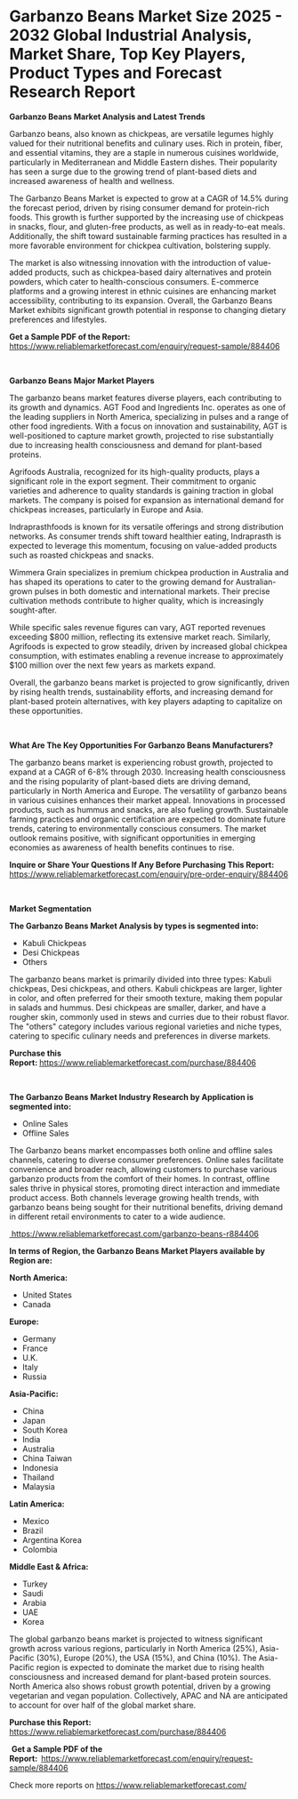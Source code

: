 <p><h1>Garbanzo Beans Market Size 2025 - 2032 Global Industrial Analysis, Market Share, Top Key Players, Product Types and Forecast Research Report</h1></p><p><strong>Garbanzo Beans Market Analysis and Latest Trends</strong></p>
<p><p>Garbanzo beans, also known as chickpeas, are versatile legumes highly valued for their nutritional benefits and culinary uses. Rich in protein, fiber, and essential vitamins, they are a staple in numerous cuisines worldwide, particularly in Mediterranean and Middle Eastern dishes. Their popularity has seen a surge due to the growing trend of plant-based diets and increased awareness of health and wellness.</p><p>The Garbanzo Beans Market is expected to grow at a CAGR of 14.5% during the forecast period, driven by rising consumer demand for protein-rich foods. This growth is further supported by the increasing use of chickpeas in snacks, flour, and gluten-free products, as well as in ready-to-eat meals. Additionally, the shift toward sustainable farming practices has resulted in a more favorable environment for chickpea cultivation, bolstering supply. </p><p>The market is also witnessing innovation with the introduction of value-added products, such as chickpea-based dairy alternatives and protein powders, which cater to health-conscious consumers. E-commerce platforms and a growing interest in ethnic cuisines are enhancing market accessibility, contributing to its expansion. Overall, the Garbanzo Beans Market exhibits significant growth potential in response to changing dietary preferences and lifestyles.</p></p>
<p><strong>Get a Sample PDF of the Report:&nbsp;</strong> <a href="https://www.reliablemarketforecast.com/enquiry/request-sample/884406?utm_campaign=2195&utm_medium=2&utm_source=Github&utm_content=ia&utm_term=15022025&utm_id=garbanzo-beans">https://www.reliablemarketforecast.com/enquiry/request-sample/884406</a></p>
<p>&nbsp;</p>
<p><strong>Garbanzo Beans Major Market Players</strong></p>
<p><p>The garbanzo beans market features diverse players, each contributing to its growth and dynamics. AGT Food and Ingredients Inc. operates as one of the leading suppliers in North America, specializing in pulses and a range of other food ingredients. With a focus on innovation and sustainability, AGT is well-positioned to capture market growth, projected to rise substantially due to increasing health consciousness and demand for plant-based proteins.</p><p>Agrifoods Australia, recognized for its high-quality products, plays a significant role in the export segment. Their commitment to organic varieties and adherence to quality standards is gaining traction in global markets. The company is poised for expansion as international demand for chickpeas increases, particularly in Europe and Asia.</p><p>Indraprasthfoods is known for its versatile offerings and strong distribution networks. As consumer trends shift toward healthier eating, Indraprasth is expected to leverage this momentum, focusing on value-added products such as roasted chickpeas and snacks.</p><p>Wimmera Grain specializes in premium chickpea production in Australia and has shaped its operations to cater to the growing demand for Australian-grown pulses in both domestic and international markets. Their precise cultivation methods contribute to higher quality, which is increasingly sought-after.</p><p>While specific sales revenue figures can vary, AGT reported revenues exceeding $800 million, reflecting its extensive market reach. Similarly, Agrifoods is expected to grow steadily, driven by increased global chickpea consumption, with estimates enabling a revenue increase to approximately $100 million over the next few years as markets expand. </p><p>Overall, the garbanzo beans market is projected to grow significantly, driven by rising health trends, sustainability efforts, and increasing demand for plant-based protein alternatives, with key players adapting to capitalize on these opportunities.</p></p>
<p>&nbsp;</p>
<p><strong>What Are The Key Opportunities For Garbanzo Beans Manufacturers?</strong></p>
<p><p>The garbanzo beans market is experiencing robust growth, projected to expand at a CAGR of 6-8% through 2030. Increasing health consciousness and the rising popularity of plant-based diets are driving demand, particularly in North America and Europe. The versatility of garbanzo beans in various cuisines enhances their market appeal. Innovations in processed products, such as hummus and snacks, are also fueling growth. Sustainable farming practices and organic certification are expected to dominate future trends, catering to environmentally conscious consumers. The market outlook remains positive, with significant opportunities in emerging economies as awareness of health benefits continues to rise.</p></p>
<p><strong>Inquire or Share Your Questions If Any Before Purchasing This Report:</strong> <a href="https://www.reliablemarketforecast.com/enquiry/pre-order-enquiry/884406?utm_campaign=2195&utm_medium=2&utm_source=Github&utm_content=ia&utm_term=15022025&utm_id=garbanzo-beans">https://www.reliablemarketforecast.com/enquiry/pre-order-enquiry/884406</a></p>
<p>&nbsp;</p>
<p><strong>Market Segmentation</strong></p>
<p><strong>The Garbanzo Beans Market Analysis by types is segmented into:</strong></p>
<p><ul><li>Kabuli Chickpeas</li><li>Desi Chickpeas</li><li>Others</li></ul></p>
<p><p>The garbanzo beans market is primarily divided into three types: Kabuli chickpeas, Desi chickpeas, and others. Kabuli chickpeas are larger, lighter in color, and often preferred for their smooth texture, making them popular in salads and hummus. Desi chickpeas are smaller, darker, and have a rougher skin, commonly used in stews and curries due to their robust flavor. The "others" category includes various regional varieties and niche types, catering to specific culinary needs and preferences in diverse markets.</p></p>
<p><strong>Purchase this Report:&nbsp;</strong><a href="https://www.reliablemarketforecast.com/purchase/884406?utm_campaign=2195&utm_medium=2&utm_source=Github&utm_content=ia&utm_term=15022025&utm_id=garbanzo-beans">https://www.reliablemarketforecast.com/purchase/884406</a></p>
<p>&nbsp;</p>
<p><strong>The Garbanzo Beans Market Industry Research by Application is segmented into:</strong></p>
<p><ul><li>Online Sales</li><li>Offline Sales</li></ul></p>
<p><p>The Garbanzo beans market encompasses both online and offline sales channels, catering to diverse consumer preferences. Online sales facilitate convenience and broader reach, allowing customers to purchase various garbanzo products from the comfort of their homes. In contrast, offline sales thrive in physical stores, promoting direct interaction and immediate product access. Both channels leverage growing health trends, with garbanzo beans being sought for their nutritional benefits, driving demand in different retail environments to cater to a wide audience.</p></p>
<p><a href="https://www.reliablemarketforecast.com/garbanzo-beans-r884406?utm_campaign=2195&utm_medium=2&utm_source=Github&utm_content=ia&utm_term=15022025&utm_id=garbanzo-beans">&nbsp;https://www.reliablemarketforecast.com/garbanzo-beans-r884406</a></p>
<p><strong>In terms of Region, the Garbanzo Beans Market Players available by Region are:</strong></p>
<p>
    <p> <strong> North America: </strong>
        <ul>
            <li>United States</li>
            <li>Canada</li>
        </ul>
        </p> 
    <p> <strong> Europe: </strong>
        <ul>
            <li>Germany</li>
            <li>France</li>
            <li>U.K.</li>
            <li>Italy</li>
            <li>Russia</li>
        </ul>
        </p> 
    <p> <strong> Asia-Pacific: </strong>
        <ul>
            <li>China</li>
            <li>Japan</li>
            <li>South Korea</li>
            <li>India</li>
            <li>Australia</li>
            <li>China Taiwan</li>
            <li>Indonesia</li>
            <li>Thailand</li>
            <li>Malaysia</li>
        </ul>
        </p> 
    <p> <strong> Latin America: </strong>
        <ul>
            <li>Mexico</li>
            <li>Brazil</li>
            <li>Argentina Korea</li>
            <li>Colombia</li>
        </ul>
        </p> 
    <p> <strong> Middle East & Africa: </strong>
        <ul>
            <li>Turkey</li>
            <li>Saudi</li>
            <li>Arabia</li>
            <li>UAE</li>
            <li>Korea</li>
        </ul>
    </p>
    </p>
<p><p>The global garbanzo beans market is projected to witness significant growth across various regions, particularly in North America (25%), Asia-Pacific (30%), Europe (20%), the USA (15%), and China (10%). The Asia-Pacific region is expected to dominate the market due to rising health consciousness and increased demand for plant-based protein sources. North America also shows robust growth potential, driven by a growing vegetarian and vegan population. Collectively, APAC and NA are anticipated to account for over half of the global market share.</p></p>
<p><strong>Purchase this Report: </strong><a href="https://www.reliablemarketforecast.com/purchase/884406?utm_campaign=2195&utm_medium=2&utm_source=Github&utm_content=ia&utm_term=15022025&utm_id=garbanzo-beans">https://www.reliablemarketforecast.com/purchase/884406</a></p>
<p>&nbsp;<strong>Get a Sample PDF of the Report:&nbsp;&nbsp;</strong><a href="https://www.reliablemarketforecast.com/enquiry/request-sample/884406?utm_campaign=2195&utm_medium=2&utm_source=Github&utm_content=ia&utm_term=15022025&utm_id=garbanzo-beans">https://www.reliablemarketforecast.com/enquiry/request-sample/884406</a></p>
<p><strong></strong></p>
<p>Check more reports on <a href="https://www.reliablemarketforecast.com/?utm_campaign=2195&utm_medium=2&utm_source=Github&utm_content=ia&utm_term=15022025&utm_id=garbanzo-beans">https://www.reliablemarketforecast.com/</a></p>